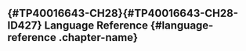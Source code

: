 



[‌](){#TP40016643-CH28}[‌](){#TP40016643-CH28-ID427}
Language Reference {#language-reference .chapter-name}
------------------




